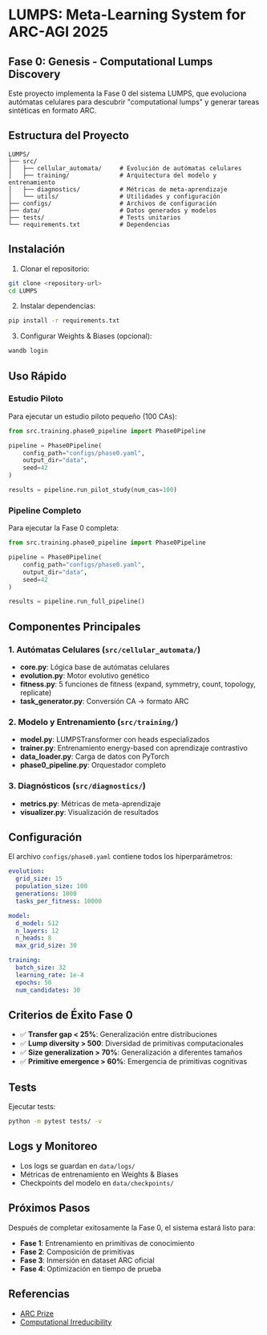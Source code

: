 # LUMPS: Meta-Learning System for ARC-AGI 2025

## Fase 0: Genesis - Computational Lumps Discovery

Este proyecto implementa la Fase 0 del sistema LUMPS, que evoluciona autómatas celulares para descubrir "computational lumps" y generar tareas sintéticas en formato ARC.

## Estructura del Proyecto

```
LUMPS/
├── src/
│   ├── cellular_automata/     # Evolución de autómatas celulares
│   ├── training/              # Arquitectura del modelo y entrenamiento
│   ├── diagnostics/           # Métricas de meta-aprendizaje
│   └── utils/                 # Utilidades y configuración
├── configs/                   # Archivos de configuración
├── data/                      # Datos generados y modelos
├── tests/                     # Tests unitarios
└── requirements.txt           # Dependencias
```

## Instalación

1. Clonar el repositorio:
```bash
git clone <repository-url>
cd LUMPS
```

2. Instalar dependencias:
```bash
pip install -r requirements.txt
```

3. Configurar Weights & Biases (opcional):
```bash
wandb login
```

## Uso Rápido

### Estudio Piloto
Para ejecutar un estudio piloto pequeño (100 CAs):
```python
from src.training.phase0_pipeline import Phase0Pipeline

pipeline = Phase0Pipeline(
    config_path="configs/phase0.yaml",
    output_dir="data",
    seed=42
)

results = pipeline.run_pilot_study(num_cas=100)
```

### Pipeline Completo
Para ejecutar la Fase 0 completa:
```python
from src.training.phase0_pipeline import Phase0Pipeline

pipeline = Phase0Pipeline(
    config_path="configs/phase0.yaml",
    output_dir="data",
    seed=42
)

results = pipeline.run_full_pipeline()
```

## Componentes Principales

### 1. Autómatas Celulares (`src/cellular_automata/`)
- **core.py**: Lógica base de autómatas celulares
- **evolution.py**: Motor evolutivo genético
- **fitness.py**: 5 funciones de fitness (expand, symmetry, count, topology, replicate)
- **task_generator.py**: Conversión CA → formato ARC

### 2. Modelo y Entrenamiento (`src/training/`)
- **model.py**: LUMPSTransformer con heads especializados
- **trainer.py**: Entrenamiento energy-based con aprendizaje contrastivo
- **data_loader.py**: Carga de datos con PyTorch
- **phase0_pipeline.py**: Orquestador completo

### 3. Diagnósticos (`src/diagnostics/`)
- **metrics.py**: Métricas de meta-aprendizaje
- **visualizer.py**: Visualización de resultados

## Configuración

El archivo `configs/phase0.yaml` contiene todos los hiperparámetros:

```yaml
evolution:
  grid_size: 15
  population_size: 100
  generations: 1000
  tasks_per_fitness: 10000

model:
  d_model: 512
  n_layers: 12
  n_heads: 8
  max_grid_size: 30

training:
  batch_size: 32
  learning_rate: 1e-4
  epochs: 50
  num_candidates: 30
```

## Criterios de Éxito Fase 0

- ✅ **Transfer gap < 25%**: Generalización entre distribuciones
- ✅ **Lump diversity > 500**: Diversidad de primitivas computacionales
- ✅ **Size generalization > 70%**: Generalización a diferentes tamaños
- ✅ **Primitive emergence > 60%**: Emergencia de primitivas cognitivas

## Tests

Ejecutar tests:
```bash
python -m pytest tests/ -v
```

## Logs y Monitoreo

- Los logs se guardan en `data/logs/`
- Métricas de entrenamiento en Weights & Biases
- Checkpoints del modelo en `data/checkpoints/`

## Próximos Pasos

Después de completar exitosamente la Fase 0, el sistema estará listo para:
- **Fase 1**: Entrenamiento en primitivas de conocimiento
- **Fase 2**: Composición de primitivas
- **Fase 3**: Inmersión en dataset ARC oficial
- **Fase 4**: Optimización en tiempo de prueba

## Referencias

- [ARC Prize](https://arcprize.org)
- [Computational Irreducibility](https://writings.stephenwolfram.com/2021/11/the-concept-of-the-ruliad/)

